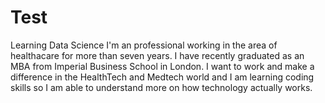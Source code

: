 # Test
Learning Data Science
I'm an professional working in the area of healthacare for more than seven years. I have recently graduated as an MBA from Imperial Business School in London. I want to work and make a difference in the HealthTech and Medtech world and I am learning coding skills so I am able to understand more on how technology actually works.  
